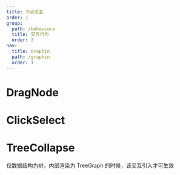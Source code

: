 ```yaml
---
title: 节点交互
order: 1
group:
  path: /behaviors
  title: 交互行为
  order: 3
nav:
  title: Graphin
  path: /graphin
  order: 1
---
```


# DragNode

<API src='../../src/behaviors/DragNode.tsx'>

# ClickSelect

<API src='../../src/behaviors/ClickSelect.tsx'>

# TreeCollapse

仅数据结构为树，内部渲染为 TreeGraph 的时候，该交互引入才可生效

<API src='../../src/behaviors/TreeCollapse.tsx'>
